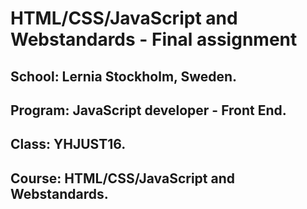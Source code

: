 # HTML/CSS/JavaScript and Webstandards - Final assignment

## School: Lernia Stockholm, Sweden.

## Program: JavaScript developer - Front End.

## Class: YHJUST16.

## Course: HTML/CSS/JavaScript and Webstandards.